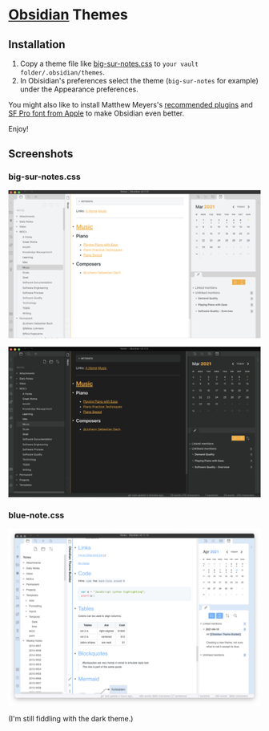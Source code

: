 # [Obsidian](https://obsidian.md/) Themes

## Installation

1. Copy a theme file like [big-sur-notes.css](/big-sur-notes.css) to `your vault folder/.obsidian/themes`.
2. In Obisidian's preferences select the theme (`big-sur-notes` for example) under the Appearance preferences.

You might also like to install Matthew Meyers's [recommended plugins](https://github.com/mgmeyers/obsidian-california-coast-theme#recommended-plugins) and [SF Pro font from Apple](https://developer.apple.com/fonts/) to make Obsidian even better.

Enjoy!

## Screenshots

### big-sur-notes.css

![Light Screenshot](/Screenshot-notes-light.png?raw=true "Light")

![Dark Screenshot](/Screenshot-notes-dark.png?raw=true "Dark")

### blue-note.css

![Light Screenshot](/Screenshot-blue-note-light.png?raw=true "Light")

(I'm still fiddling with the dark theme.)
